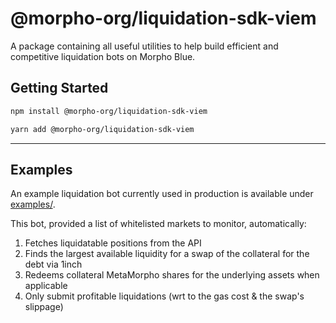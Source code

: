 # @morpho-org/liquidation-sdk-viem

A package containing all useful utilities to help build efficient and competitive liquidation bots on Morpho Blue.

## Getting Started

```bash
npm install @morpho-org/liquidation-sdk-viem
```

```bash
yarn add @morpho-org/liquidation-sdk-viem
```

---

## Examples

An example liquidation bot currently used in production is available under [examples/](./examples/).

This bot, provided a list of whitelisted markets to monitor, automatically:

1. Fetches liquidatable positions from the API
2. Finds the largest available liquidity for a swap of the collateral for the debt via 1inch
3. Redeems collateral MetaMorpho shares for the underlying assets when applicable
4. Only submit profitable liquidations (wrt to the gas cost & the swap's slippage)
